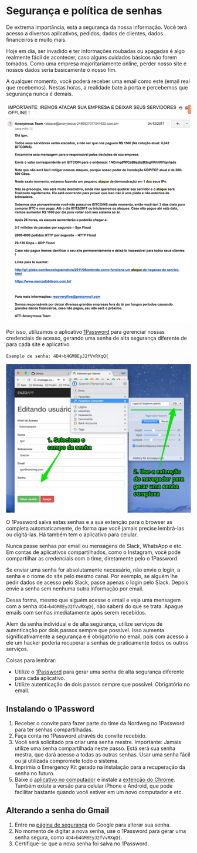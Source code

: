# Segurança e política de senhas

De extrema importância, está a segurança da nossa informação. Você terá acesso a diversos aplicativos, pedidos, dados de clientes, dados financeiros e muito mais.

Hoje em dia, ser invadido e ter informações roubadas ou apagadas é algo realmente fácil de acontecer, caso alguns cuidados básicos não forem tomados. Como uma empresa majoritariamente online, perder nosso site e nossos dados seria basicamente o nosso fim.

A qualquer momento, você poderá receber uma email como este (email real que recebemos). Nestas horas, a realidade bate à porta e percebemos que segurança nunca é demais.


![](imagens/hacker.jpg)


Por isso, utilizamos o aplicativo [1Password](https://1password.com/) para gerenciar nossas credenciais de acesso, gerando uma senha de alta segurança diferente de para cada site e aplicativo.

`Exemplo de senha: 4D4>b4GM8EyJ2fVvRXqQ{`



![](imagens/gerar_senha.jpg)

O 1Password salva estas senhas e a sua extenção para o browser as completa automaticamente, de forma que você jamais precise lembrá-las ou digitá-las. Há também tem o aplicativo para celular.

Nunca passe senhas por email ou mensagens de Slack, WhatsApp e etc. Em contas de aplicativos compartilhados, como o Instagram, você pode compartilhar as credenciais com o time, diretamente pelo o 1Password.

Se enviar uma senha for absolutamente necessário, não envie o login, a senha e o nome do site pelo mesmo canal. Por exemplo, se alguém lhe pedir dados de acesso pelo Slack, passe apenas o login pelo Slack. Depois envie a senha sem nenhuma outra informação por email.

Dessa forma, mesmo que alguém acesse o email e veja uma mensagem com a senha `4D4>b4GM8EyJ2fVvRXqQ{`, não saberá do que se trata. Apague emails com senhas imediatamente após serem recebidos.

Alem da senha individual e de alta segurança, utilize serviços de autenticação por dois passos sempre que possível. Isso aumenta significativamente a segurança e é obrigatório no email, pois com acesso a ele um hacker poderia recuperar a senhas de praticamente todos os outros serviços.

Coisas para lembrar:

  - Utilize o [1Password](https://1password.com/) para gerar uma senha de alta segurança diferente para cada aplicativo.
  - Utilize autenticação de dois passos sempre que possível. Obrigatório no email.

## Instalando o 1Password

1. Receber o convite para fazer parte do time da Nordweg no 1Password para ter senhas compartilhadas.
2. Faça conta no 1Password através do convite recebido.
3. Você será solicitado pra criar uma senha mestre. Importante: Jamais utilize uma senha compartilhada neste passo. Está será sua senha mestra, que dará acesso a todas as outras senhas. Usar uma senha fácil ou já utilizada compromete todo o sistema.
4. Imprimia o Emergency Kit gerado na instalação para a recuperação da senha no futuro.
5. Baixe o [aplicativo no computador](https://1password.com/downloads/) e instale a [extenção do Chrome](https://agilebits.com/onepassword/extensions). Também existe a versão para celular iPhone e Android, que pode facilitar bastante quando você estiver em um novo computador e etc.


## Alterando a senha do Gmail

1. Entre na [página de segurança](https://myaccount.google.com/security) do Google para alterar sua senha.
2. No momento de digitar a nova senha, use o 1Password para gerar uma senha segura, como `4D4>b4GM8EyJ2fVvRXqQ{`.
3. Certifique-se que a nova senha foi salva no 1Password.
